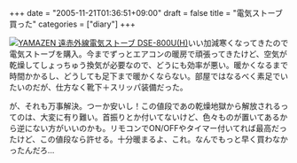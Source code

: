 +++
date = "2005-11-21T01:36:51+09:00"
draft = false
title = "電気ストーブ買った"
categories = ["diary"]
+++

<a href="http://www.amazon.co.jp/exec/obidos/ASIN/B000B9PU4G/250-1977247-0741055/realbeat-22/ref=nosim/"><img src="http://images-jp.amazon.com/images/P/B000B9PU4G.01._OU09_PE0_SCMZZZZZZZ_.jpg" alt="YAMAZEN 遠赤外線電気ストーブ DSE-800U(H)" border="0" /></a>いい加減寒くなってきたので電気ストーブを購入。今までずっとエアコンの暖房で頑張ってきたけど、空気が乾燥してしょっちゅう換気が必要なので、どうにも効率が悪い。暖かくなるまで時間かかるし、どうしても足下まで暖かくならない。部屋ではなるべく素足でいたいのだが、仕方なく靴下＋スリッパ装備だった。

が、それも万事解決。つーか安いし！この値段であの乾燥地獄から解放されるってのは、大変に有り難い。首振りとか付いてないけど、色々ものが置いてあるから逆にない方がいいのかも。リモコンでON/OFFやタイマー付いてれば最高だったけど、この値段なら許せる。十分暖まるよ、これ。なんでもっと早く買わなかったんだろ…
